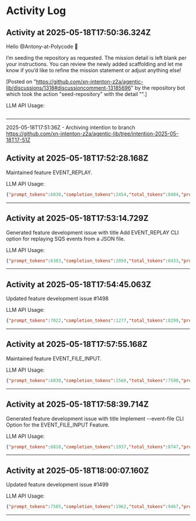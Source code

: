 # Activity Log

## Activity at 2025-05-18T17:50:36.324Z

Hello @Antony-at-Polycode 👋

I’m seeding the repository as requested. The mission detail is left blank per your instructions. You can review the newly added scaffolding and let me know if you’d like to refine the mission statement or adjust anything else!

[Posted on "https://github.com/xn-intenton-z2a/agentic-lib/discussions/1318#discussioncomment-13185696" by the repository bot which took the action "seed-repository" with the detail "".]

LLM API Usage:

```json
```

---

2025-05-18T17:51:36Z - Archiving intentïon to branch https://github.com/xn-intenton-z2a/agentic-lib/tree/intention-2025-05-18T17-51Z

## Activity at 2025-05-18T17:52:28.168Z

Maintained feature EVENT_REPLAY.

LLM API Usage:

```json
{"prompt_tokens":6030,"completion_tokens":2454,"total_tokens":8484,"prompt_tokens_details":{"cached_tokens":0,"audio_tokens":0},"completion_tokens_details":{"reasoning_tokens":2176,"audio_tokens":0,"accepted_prediction_tokens":0,"rejected_prediction_tokens":0}}
```

---

## Activity at 2025-05-18T17:53:14.729Z

Generated feature development issue with title Add EVENT_REPLAY CLI option for replaying SQS events from a JSON file.

LLM API Usage:

```json
{"prompt_tokens":6383,"completion_tokens":2050,"total_tokens":8433,"prompt_tokens_details":{"cached_tokens":0,"audio_tokens":0},"completion_tokens_details":{"reasoning_tokens":1408,"audio_tokens":0,"accepted_prediction_tokens":0,"rejected_prediction_tokens":0}}
```

---

## Activity at 2025-05-18T17:54:45.063Z

Updated feature development issue #1498

LLM API Usage:

```json
{"prompt_tokens":7022,"completion_tokens":1277,"total_tokens":8299,"prompt_tokens_details":{"cached_tokens":0,"audio_tokens":0},"completion_tokens_details":{"reasoning_tokens":448,"audio_tokens":0,"accepted_prediction_tokens":0,"rejected_prediction_tokens":0}}
```

---

## Activity at 2025-05-18T17:57:55.168Z

Maintained feature EVENT_FILE_INPUT.

LLM API Usage:

```json
{"prompt_tokens":6030,"completion_tokens":1560,"total_tokens":7590,"prompt_tokens_details":{"cached_tokens":0,"audio_tokens":0},"completion_tokens_details":{"reasoning_tokens":1088,"audio_tokens":0,"accepted_prediction_tokens":0,"rejected_prediction_tokens":0}}
```

---

## Activity at 2025-05-18T17:58:39.714Z

Generated feature development issue with title Implement --event-file CLI Option for the EVENT_FILE_INPUT Feature.

LLM API Usage:

```json
{"prompt_tokens":6810,"completion_tokens":1937,"total_tokens":8747,"prompt_tokens_details":{"cached_tokens":0,"audio_tokens":0},"completion_tokens_details":{"reasoning_tokens":1216,"audio_tokens":0,"accepted_prediction_tokens":0,"rejected_prediction_tokens":0}}
```

---

## Activity at 2025-05-18T18:00:07.160Z

Updated feature development issue #1499

LLM API Usage:

```json
{"prompt_tokens":7505,"completion_tokens":1962,"total_tokens":9467,"prompt_tokens_details":{"cached_tokens":0,"audio_tokens":0},"completion_tokens_details":{"reasoning_tokens":1344,"audio_tokens":0,"accepted_prediction_tokens":0,"rejected_prediction_tokens":0}}
```

---

